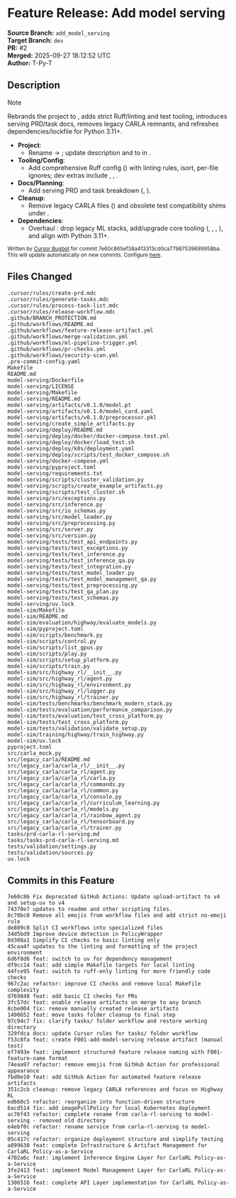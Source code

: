 # Feature Release: Add model serving

**Source Branch:** `add_model_serving`  
**Target Branch:** `dev`  
**PR:** #2  
**Merged:** 2025-09-27 18:12:52 UTC  
**Author:** T-Py-T

## Description
<!-- CURSOR_SUMMARY -->
> [!NOTE]
> Rebrands the project to , adds strict Ruff/linting and test tooling, introduces serving PRD/task docs, removes legacy CARLA remnants, and refreshes dependencies/lockfile for Python 3.11+.
> 
> - **Project**:
>   - Rename  → ; update description and  to  in .
> - **Tooling/Config**:
>   - Add comprehensive Ruff config () with linting rules, isort, per-file ignores; dev extras include , , .
> - **Docs/Planning**:
>   - Add serving PRD and task breakdown (, ).
> - **Cleanup**:
>   - Remove legacy CARLA files () and obsolete test compatibility shims under .
> - **Dependencies**:
>   - Overhaul : drop legacy ML stacks, add/upgrade core tooling (, , , ), and align with Python 3.11+.
> 
> <sup>Written by [Cursor Bugbot](https://cursor.com/dashboard?tab=bugbot) for commit 7e60c865ef38a413313cd0ca77987539699958ba. This will update automatically on new commits. Configure [here](https://cursor.com/dashboard?tab=bugbot).</sup>
<!-- /CURSOR_SUMMARY -->

## Files Changed
```
.cursor/rules/create-prd.mdc
.cursor/rules/generate-tasks.mdc
.cursor/rules/process-task-list.mdc
.cursor/rules/release-workflow.mdc
.github/BRANCH_PROTECTION.md
.github/workflows/README.md
.github/workflows/feature-release-artifact.yml
.github/workflows/merge-validation.yml
.github/workflows/ml-pipeline-trigger.yml
.github/workflows/pr-checks.yml
.github/workflows/security-scan.yml
.pre-commit-config.yaml
Makefile
README.md
model-serving/Dockerfile
model-serving/LICENSE
model-serving/Makefile
model-serving/README.md
model-serving/artifacts/v0.1.0/model.pt
model-serving/artifacts/v0.1.0/model_card.yaml
model-serving/artifacts/v0.1.0/preprocessor.pkl
model-serving/create_simple_artifacts.py
model-serving/deploy/README.md
model-serving/deploy/docker/docker-compose.test.yml
model-serving/deploy/docker/load_test.sh
model-serving/deploy/k8s/deployment.yaml
model-serving/deploy/scripts/test_docker_compose.sh
model-serving/docker-compose.yml
model-serving/pyproject.toml
model-serving/requirements.txt
model-serving/scripts/cluster_validation.py
model-serving/scripts/create_example_artifacts.py
model-serving/scripts/test_cluster.sh
model-serving/src/exceptions.py
model-serving/src/inference.py
model-serving/src/io_schemas.py
model-serving/src/model_loader.py
model-serving/src/preprocessing.py
model-serving/src/server.py
model-serving/src/version.py
model-serving/tests/test_api_endpoints.py
model-serving/tests/test_exceptions.py
model-serving/tests/test_inference.py
model-serving/tests/test_inference_qa.py
model-serving/tests/test_integration.py
model-serving/tests/test_model_loader.py
model-serving/tests/test_model_management_qa.py
model-serving/tests/test_preprocessing.py
model-serving/tests/test_qa_plan.py
model-serving/tests/test_schemas.py
model-serving/uv.lock
model-sim/Makefile
model-sim/README.md
model-sim/evaluation/highway/evaluate_models.py
model-sim/pyproject.toml
model-sim/scripts/benchmark.py
model-sim/scripts/control.py
model-sim/scripts/list_gpus.py
model-sim/scripts/play.py
model-sim/scripts/setup_platform.py
model-sim/scripts/train.py
model-sim/src/highway_rl/__init__.py
model-sim/src/highway_rl/agent.py
model-sim/src/highway_rl/environment.py
model-sim/src/highway_rl/logger.py
model-sim/src/highway_rl/trainer.py
model-sim/tests/benchmarks/benchmark_modern_stack.py
model-sim/tests/evaluation/performance_comparison.py
model-sim/tests/evaluation/test_cross_platform.py
model-sim/tests/test_cross_platform.py
model-sim/tests/validation/validate_setup.py
model-sim/training/highway/train_highway.py
model-sim/uv.lock
pyproject.toml
src/carla_mock.py
src/legacy_carla/README.md
src/legacy_carla/carla_rl/__init__.py
src/legacy_carla/carla_rl/agent.py
src/legacy_carla/carla_rl/carla.py
src/legacy_carla/carla_rl/commands.py
src/legacy_carla/carla_rl/common.py
src/legacy_carla/carla_rl/console.py
src/legacy_carla/carla_rl/curriculum_learning.py
src/legacy_carla/carla_rl/models.py
src/legacy_carla/carla_rl/rainbow_agent.py
src/legacy_carla/carla_rl/tensorboard.py
src/legacy_carla/carla_rl/trainer.py
tasks/prd-carla-rl-serving.md
tasks/tasks-prd-carla-rl-serving.md
tests/validation/settings.py
tests/validation/sources.py
uv.lock
```

## Commits in this Feature
```
7e60c86 Fix deprecated GitHub Actions: Update upload-artifact to v4 and setup-uv to v4
74370e7 updates to readme and other scripting files.
8c70bc0 Remove all emojis from workflow files and add strict no-emoji rule
de809c8 Split CI workflows into specialized files
34d5bd9 Improve device detection in PolicyWrapper
8d308a1 Simplify CI checks to basic linting only
45caa4f updates to the linting and formatting of the project environment
6d6f8d6 feat: switch to uv for dependency management
df9cc14 feat: add simple Makefile targets for local linting
44fce95 feat: switch to ruff-only linting for more friendly code checks
967c2ac refactor: improve CI checks and remove local Makefile complexity
d769848 feat: add basic CI checks for PRs
3fc57dc feat: enable release artifacts on merge to any branch
8cbe004 fix: remove manually created release artifacts
1490652 feat: move tasks folder cleanup to final step
97c94c7 fix: clarify tasks/ folder workflow and restore working directory
329fdca docs: update Cursor rules for tasks/ folder workflow
f53c8fa feat: create F001-add-model-serving release artifact (manual test)
ef7493e feat: implement structured feature release naming with F001-feature-name format
74eaa97 refactor: remove emojis from GitHub Action for professional appearance
fbd0e10 feat: add GitHub Action for automated feature release artifacts
351c2cb cleanup: remove legacy CARLA references and focus on Highway RL
ed660c5 refactor: reorganize into function-driven structure
6acd514 fix: add imagePullPolicy for local Kubernetes deployment
ac76f43 refactor: complete rename from carla-rl-serving to model-serving - removed old directory
e4ebf0c refactor: rename service from carla-rl-serving to model-serving
05c417c refactor: organize deployment structure and simplify testing
a899630 feat: complete Infrastructure & Artifact Management for CarlaRL Policy-as-a-Service
4702a6c feat: implement Inference Engine Layer for CarlaRL Policy-as-a-Service
3fe2413 feat: implement Model Management Layer for CarlaRL Policy-as-a-Service
1306516 feat: complete API Layer implementation for CarlaRL Policy-as-a-Service
```
